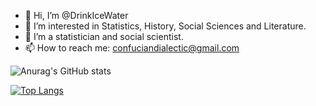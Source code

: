 - 👋 Hi, I’m @DrinkIceWater
- 👀 I’m interested in Statistics, History, Social Sciences and Literature.
- 🌱 I’m a statistician and social scientist.
- 📫 How to reach me: confuciandialectic@gmail.com

![Anurag's GitHub stats](https://github-readme-stats.vercel.app/api?username=DrinkIceWater&show_icons=true&theme=buefy)

[![Top Langs](https://github-readme-stats.vercel.app/api/top-langs/?username=DrinkIceWater&layout=compact)](https://github.com/anuraghazra/github-readme-stats)
